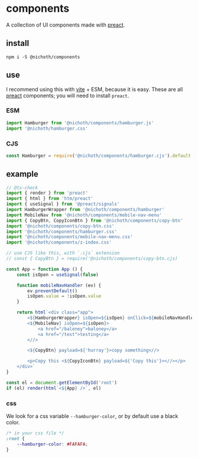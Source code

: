 # components
A collection of UI components made with [preact](https://www.npmjs.com/package/preact).


## install
```
npm i -S @nichoth/components
```


## use
I recommend using this with [vite](https://www.npmjs.com/package/vite) + ESM, because it is easy. These are all [preact](https://www.npmjs.com/package/preact) components; you will need to install `preact`.


### ESM
```js
import Hamburger from '@nichoth/components/hamburger.js'
import '@nichoth/hamburger.css'
```

### CJS
```js
const Hamburger = require('@nichoth/components/hamburger.cjs').default
```

## example
```js
// @ts-check
import { render } from 'preact'
import { html } from 'htm/preact'
import { useSignal } from '@preact/signals'
import HamburgerWrapper from '@nichoth/components/hamburger'
import MobileNav from '@nichoth/components/mobile-nav-menu'
import { CopyBtn, CopyIconBtn } from '@nichoth/components/copy-btn'
import '@nichoth/components/copy-btn.css'
import '@nichoth/components/hamburger.css'
import '@nichoth/components/mobile-nav-menu.css'
import '@nichoth/components/z-index.css'

// use CJS like this, with `.cjs` extension
// const { CopyBtn } = require('@nichoth/components/copy-btn.cjs)

const App = function App () {
    const isOpen = useSignal(false)

    function mobileNavHandler (ev) {
        ev.preventDefault()
        isOpen.value = !isOpen.value
    }

    return html`<div class="app">
        <${HamburgerWrapper} isOpen=${isOpen} onClick=${mobileNavHandler} />
        <${MobileNav} isOpen=${isOpen}>
            <a href="/baloney">baloney</a>
            <a href="/test">testing</a>
        <//>

        <${CopyBtn} payload=${'hurray'}>copy something<//>

        <p>Copy this <${CopyIconBtn} payload=${'Copy this'}><//></p>
    </div>`
}

const el = document.getElementById('root')
if (el) render(html`<${App} />`, el)
```

### css
We look for a css variable `--hamburger-color`, or by default use a black color.

```css
/* in your css file */
:root {
    --hamburger-color: #FAFAFA;
}
```
